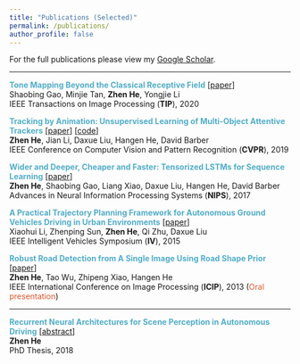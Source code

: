 ```yaml
---
title: "Publications (Selected)"
permalink: /publications/
author_profile: false
---
```


For the full publications please view my [Google Scholar](https://scholar.google.co.uk/citations?user=QqEjf18AAAAJ&hl=en).

***

**<span style="color:#52adc8">Tone Mapping Beyond the Classical Receptive Field</span>** [[paper](https://www.researchgate.net/publication/339090090_Tone_Mapping_Beyond_the_Classical_Receptive_Field)]<br>
Shaobing Gao, Minjie Tan, **Zhen He**, Yongjie Li<br>
IEEE Transactions on Image Processing (**TIP**), 2020


**<span style="color:#52adc8">Tracking by Animation: Unsupervised Learning of Multi-Object Attentive Trackers</span>** [[paper](https://www.researchgate.net/publication/332246376_Tracking_by_Animation_Unsupervised_Learning_of_Multi-Object_Attentive_Trackers)] [[code](https://github.com/zhen-he/tracking-by-animation)]<br>
**Zhen He**, Jian Li, Daxue Liu, Hangen He, David Barber<br>
IEEE Conference on Computer Vision and Pattern Recognition (**CVPR**), 2019


**<span style="color:#52adc8">Wider and Deeper, Cheaper and Faster: Tensorized LSTMs for Sequence Learning</span>** [[paper](https://www.researchgate.net/publication/320597233_Wider_and_Deeper_Cheaper_and_Faster_Tensorized_LSTMs_for_Sequence_Learning)]<br>
**Zhen He**, Shaobing Gao, Liang Xiao, Daxue Liu, Hangen He, David Barber<br>
Advances in Neural Information Processing Systems (**NIPS**), 2017


**<span style="color:#52adc8">A Practical Trajectory Planning Framework for Autonomous Ground Vehicles Driving in Urban Environments</span>** [[paper](https://www.researchgate.net/publication/303406602_A_Practical_Trajectory_Planning_Framework_for_Autonomous_Ground_Vehicles_Driving_in_Urban_Environments)]<br>
Xiaohui Li, Zhenping Sun, **Zhen He**, Qi Zhu, Daxue Liu<br>
IEEE Intelligent Vehicles Symposium (**IV**), 2015


**<span style="color:#52adc8">Robust Road Detection from A Single Image Using Road Shape Prior</span>** [[paper](https://www.researchgate.net/publication/271554662_Robust_road_detection_from_a_single_image_using_road_shape_prior)]<br>
**Zhen He**, Tao Wu, Zhipeng Xiao, Hangen He<br>
IEEE International Conference on Image Processing (**ICIP**), 2013 (<span style="color:#dc572e">Oral presentation</span>)

***

**<span style="color:#52adc8">Recurrent Neural Architectures for Scene Perception in Autonomous Driving</span>** [[abstract](../files/abs_phd.pdf)]<br>
**Zhen He**<br>
PhD Thesis, 2018
